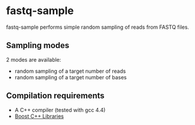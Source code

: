 fastq-sample
===========
fastq-sample performs simple random sampling of reads from FASTQ files.

Sampling modes
-------------
2 modes are available:
*  random sampling of a target number of reads
*  random sampling of a target number of bases

Compilation requirements
-------------
- A C++ compiler (tested with gcc 4.4)
- [Boost C++ Libraries](http://www.boost.org)

